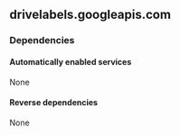 ## drivelabels.googleapis.com

### Dependencies

#### Automatically enabled services

None

#### Reverse dependencies

None
